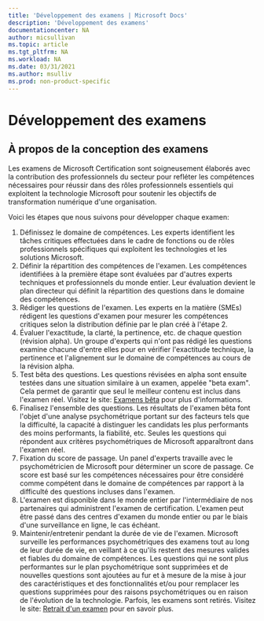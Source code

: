 ```yaml
---
title: 'Développement des examens | Microsoft Docs'
description: 'Développement des examens' 
documentationcenter: NA 
author: micsullivan
ms.topic: article
ms.tgt_pltfrm: NA
ms.workload: NA
ms.date: 03/31/2021
ms.author: msulliv
ms.prod: non-product-specific
---
```

# Développement des examens

## À propos de la conception des examens

Les examens de Microsoft Certification sont soigneusement élaborés avec la contribution des professionnels du secteur pour refléter les compétences nécessaires pour réussir dans des rôles professionnels essentiels qui exploitent la technologie Microsoft pour soutenir les objectifs de transformation numérique d'une organisation.

Voici les étapes que nous suivons pour développer chaque examen:

1. Définissez le domaine de compétences. Les experts identifient les tâches critiques effectuées dans le cadre de fonctions ou de rôles professionnels spécifiques qui exploitent les technologies et les solutions Microsoft.
2. Définir la répartition des compétences de l'examen. Les compétences identifiées à la première étape sont évaluées par d'autres experts techniques et professionnels du monde entier. Leur évaluation devient le plan directeur qui définit la répartition des questions dans le domaine des compétences.
3. Rédiger les questions de l'examen. Les experts en la matière (SMEs) rédigent les questions d'examen pour mesurer les compétences critiques selon la distribution définie par le plan créé à l'étape 2.
4. Évaluer l'exactitude, la clarté, la pertinence, etc. de chaque question (révision alpha). Un groupe d'experts qui n'ont pas rédigé les questions examine chacune d'entre elles pour en vérifier l'exactitude technique, la pertinence et l'alignement sur le domaine de compétences au cours de la révision alpha.
5. Test bêta des questions. Les questions révisées en alpha sont ensuite testées dans une situation similaire à un examen, appelée "beta exam". Cela permet de garantir que seul le meilleur contenu est inclus dans l'examen réel. Visitez le site: [Examens bêta](/learn/certifications/beta-exams) pour plus d'informations. 
6. Finalisez l'ensemble des questions. Les résultats de l'examen bêta font l'objet d'une analyse psychométrique portant sur des facteurs tels que la difficulté, la capacité à distinguer les candidats les plus performants des moins performants, la fiabilité, etc. Seules les questions qui répondent aux critères psychométriques de Microsoft apparaîtront dans l'examen réel.
7. Fixation du score de passage. Un panel d'experts travaille avec le psychométricien de Microsoft pour déterminer un score de passage. Ce score est basé sur les compétences nécessaires pour être considéré comme compétent dans le domaine de compétences par rapport à la difficulté des questions incluses dans l'examen.
8. L'examen est disponible dans le monde entier par l'intermédiaire de nos partenaires qui administrent l'examen de certification. L'examen peut être passé dans des centres d'examen du monde entier ou par le biais d'une surveillance en ligne, le cas échéant.
9. Maintenir/entretenir pendant la durée de vie de l'examen. Microsoft surveille les performances psychométriques des examens tout au long de leur durée de vie, en veillant à ce qu'ils restent des mesures valides et fiables du domaine de compétences. Les questions qui ne sont plus performantes sur le plan psychométrique sont supprimées et de nouvelles questions sont ajoutées au fur et à mesure de la mise à jour des caractéristiques et des fonctionnalités et/ou pour remplacer les questions supprimées pour des raisons psychométriques ou en raison de l'évolution de la technologie. Parfois, les examens sont retirés. Visitez le site: [Retrait d'un examen](/learn/certifications/retired-certification-exams) pour en savoir plus.
